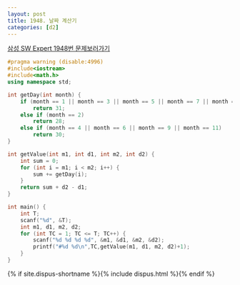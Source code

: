 ```yaml
---
layout: post
title: 1948. 날짜 계산기
categories: [d2]
---
```


[삼성 SW Expert 1948번 문제보러가기](https://swexpertacademy.com/main/code/problem/problemDetail.do?contestProbId=AV5PnnU6AOsDFAUq&categoryId=AV5PnnU6AOsDFAUq&categoryType=CODE)



```cpp
#pragma warning (disable:4996)
#include<iostream>
#include<math.h>
using namespace std;

int getDay(int month) {
	if (month == 1 || month == 3 || month == 5 || month == 7 || month == 8 || month == 10 || month == 12)
		return 31;
	else if (month == 2)
		return 28;
	else if (month == 4 || month == 6 || month == 9 || month == 11)
		return 30;
}

int getValue(int m1, int d1, int m2, int d2) {
	int sum = 0;
	for (int i = m1; i < m2; i++) {
		sum += getDay(i);
	}
	return sum + d2 - d1;
}

int main() {
	int T;
	scanf("%d", &T);
	int m1, d1, m2, d2;
	for (int TC = 1; TC <= T; TC++) {
		scanf("%d %d %d %d", &m1, &d1, &m2, &d2);
		printf("#%d %d\n",TC,getValue(m1, d1, m2, d2)+1);
	}
}
```



{% if site.dispus-shortname %}{% include dispus.html %}{% endif %}